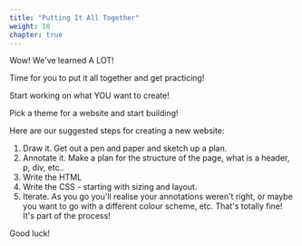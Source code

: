 ```yaml
---
title: "Putting It All Together"
weight: 10
chapter: true
---
```


Wow! We've learned A LOT!

Time for you to put it all together and get practicing!

Start working on what YOU want to create!

Pick a theme for a website and start building!

Here are our suggested steps for creating a new website:

1. Draw it. Get out a pen and paper and sketch up a plan.
2. Annotate it. Make a plan for the structure of the page, what is a header, p, div, etc..
3. Write the HTML
4. Write the CSS - starting with sizing and layout.
5. Iterate. As you go you'll realise your annotations weren't right, or maybe you want to go with a different colour scheme, etc. That's totally fine! It's part of the process!

Good luck!
